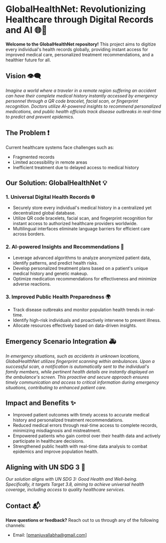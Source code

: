 # GlobalHealthNet: Revolutionizing Healthcare through Digital Records and AI 🌐🏥

**Welcome to the GlobalHealthNet repository!** This project aims to digitize every individual's health records globally, providing instant access for improved medical care, personalized treatment recommendations, and a healthier future for all.

## Vision 👁️‍🗨️

*Imagine a world where a traveler in a remote region suffering an accident can have their complete medical history instantly accessed by emergency personnel through a QR code bracelet, facial scan, or fingerprint recognition. Doctors utilize AI-powered insights to recommend personalized medications, and public health officials track disease outbreaks in real-time to predict and prevent epidemics.*

## The Problem ❗

Current healthcare systems face challenges such as:

- Fragmented records
- Limited accessibility in remote areas
- Inefficient treatment due to delayed access to medical history

## Our Solution: GlobalHealthNet 💡

### 1. Universal Digital Health Records 🌐

- Securely store every individual's medical history in a centralized yet decentralized global database.
- Utilize QR code bracelets, facial scan, and fingerprint recognition for instant access to authorized healthcare providers worldwide.
- Multilingual interfaces eliminate language barriers for efficient care across borders.

### 2. AI-powered Insights and Recommendations 🤖

- Leverage advanced algorithms to analyze anonymized patient data, identify patterns, and predict health risks.
- Develop personalized treatment plans based on a patient's unique medical history and genetic makeup.
- Optimize medication recommendations for effectiveness and minimize adverse reactions.

### 3. Improved Public Health Preparedness 🌍

- Track disease outbreaks and monitor population health trends in real-time.
- Identify high-risk individuals and proactively intervene to prevent illness.
- Allocate resources effectively based on data-driven insights.

## Emergency Scenario Integration 🚑

*In emergency situations, such as accidents in unknown locations, GlobalHealthNet utilizes fingerprint scanning within ambulances. Upon a successful scan, a notification is automatically sent to the individual's family members, while pertinent health details are instantly displayed on the ambulance's screen. This proactive and secure approach ensures timely communication and access to critical information during emergency situations, contributing to enhanced patient care.*

## Impact and Benefits ✨

- Improved patient outcomes with timely access to accurate medical history and personalized treatment recommendations.
- Reduced medical errors through real-time access to complete records, minimizing misdiagnosis and mistreatment.
- Empowered patients who gain control over their health data and actively participate in healthcare decisions.
- Strengthened public health with real-time data analysis to combat epidemics and improve population health.

## Aligning with UN SDG 3 🌱

*Our solution aligns with UN SDG 3: Good Health and Well-being. Specifically, it targets Target 3.8, aiming to achieve universal health coverage, including access to quality healthcare services.*

## Contact 📬

**Have questions or feedback?** Reach out to us through any of the following channels:

- Email: [pmanjuvallabha@gmail.com]

